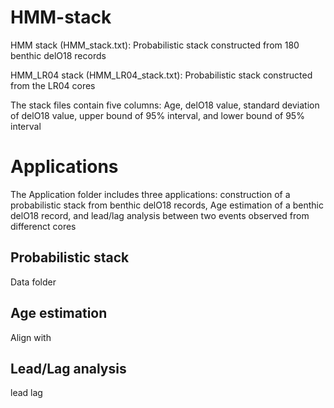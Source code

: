 # HMM-stack

HMM stack (HMM_stack.txt): Probabilistic stack constructed from 180 benthic delO18 records

HMM_LR04 stack (HMM_LR04_stack.txt): Probabilistic stack constructed from the LR04 cores

The stack files contain five columns: Age, delO18 value, standard deviation of delO18 value, upper bound of 95% interval, and lower bound of 95% interval

# Applications

The Application folder includes three applications: construction of a probabilistic stack from benthic delO18 records, Age estimation of a benthic delO18 record, and lead/lag analysis between two events observed from differenct cores



## Probabilistic stack

Data folder


## Age estimation

Align with 

## Lead/Lag analysis

lead lag



